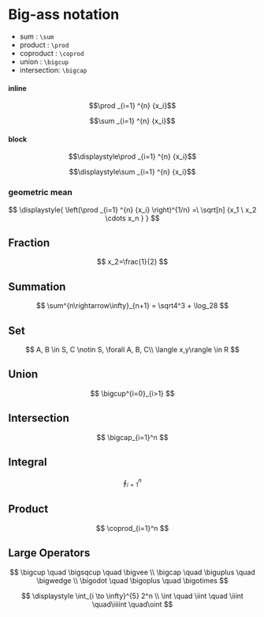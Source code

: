 # Big-ass notation

- sum         : `\sum`
- product     : `\prod`
- coproduct   : `\coprod`
- union       : `\bigcup`
- intersection: `\bigcap`


#### inline 
$$\prod _{i=1} ^{n} {x_i}$$

$$\sum _{i=1} ^{n} {x_i}$$

#### block 
$$\displaystyle\prod _{i=1} ^{n} {x_i}$$

$$\displaystyle\sum _{i=1} ^{n} {x_i}$$


### geometric mean
$$
\displaystyle{
  \left(\prod _{i=1} ^{n} {x_i} 
  \right)^{1/n} =\ \sqrt[n] {x_1 \ x_2 \cdots x_n }
}
$$

## Fraction
$$
x_2=\frac{1}{2}
$$

## Summation
$$
\sum^{n\rightarrow\infty}_{n+1} = \sqrt4^3 + \log_28
$$

## Set
$$
A, B \in S, C \notin S, \forall A, B, C\\
\langle x,y\rangle \in R
$$

## Union

$$
\bigcup^{i=0}_{i>1}
$$

## Intersection

$$
\bigcap_{i=1}^n
$$

## Integral

$$
\oint_{i=1}^n
$$

## Product

$$
\coprod_{i=1}^n
$$

## Large Operators

$$
\bigcup  \quad \bigsqcup \quad \bigvee    \\
\bigcap  \quad \biguplus \quad \bigwedge  \\
\bigodot \quad \bigoplus \quad \bigotimes
$$

$$
\displaystyle
\int_{i \to \infty}^{5} 2^n \\
\int \quad \iint \quad \iiint \quad\iiiint \quad\oint
$$
